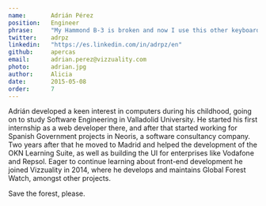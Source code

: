 ```yaml
---
name:       Adrián Pérez
position:   Engineer
phrase:     "My Hammond B-3 is broken and now I use this other keyboard"
twitter:    adrpz
linkedin:   "https://es.linkedin.com/in/adrpz/en"
github:		apercas
email:      adrian.perez@vizzuality.com
photo:      adrian.jpg
author:     Alicia
date:       2015-05-08
order: 		7
---
```


 Adrián developed a keen interest in computers during his childhood, going on to study Software Engineering in Valladolid University. He started his first internship as a web developer there, and after that started working for Spanish Government projects in Neoris, a software consultancy company.
 Two years after that he moved to Madrid and helped the development of the OKN Learning Suite, as well as building the UI for enterprises like Vodafone and Repsol. Eager to continue learning about front-end development he joined Vizzuality in 2014, where he develops and maintains Global Forest Watch, amongst other projects.

 Save the forest, please.
